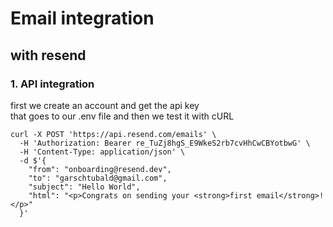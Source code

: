 # Email integration

## with resend

### 1. API integration

first we create an account and get the api key  
that goes to our .env file and then we test it with cURL

```cURL
curl -X POST 'https://api.resend.com/emails' \
  -H 'Authorization: Bearer re_TuZj8hgS_E9WkeS2rb7cvHhCwCBYotbwG' \
  -H 'Content-Type: application/json' \
  -d $'{
    "from": "onboarding@resend.dev",
    "to": "garschtubald@gmail.com",
    "subject": "Hello World",
    "html": "<p>Congrats on sending your <strong>first email</strong>!</p>"
  }'
```
